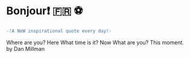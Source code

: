 # Bonjour:exclamation: :fr: :soccer:
``` diff \
-!A NeW inspirational quote every day!- 
```
Where are you? Here
What time is it? Now
What are you? This moment. \
by Dan Millman